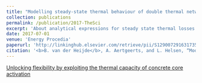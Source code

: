 ```yaml
---
title: "Modelling steady-state thermal behaviour of double thermal network pipes"
collection: publications
permalink: /publication/2017-TheSci
excerpt: 'About analytical expressions for steady state thermal losses from district heating pipes and the influence of mass flow rate.'
date: 2017-07-01
venue: 'Energy Procedia'
paperurl: 'http://linkinghub.elsevier.com/retrieve/pii/S1290072916317355'
citation: '<b>B. van der Heijde</b>, A. Aertgeerts, and L. Helsen, “Modelling steady-state thermal behaviour of double thermal network pipes,” Int. J. Therm. Sci., vol. 117, pp. 316–327, Jul. 2017.'
---
```


<script type="text/javascript" src="//d39af2mgp1pqhg.cloudfront.net/widget-popup.js"></script>

<a href="https://plu.mx/plum/a/?doi=10.1016%2Fj.egypro.2017.09.490" data-popup="right" data-size="large" class="plumx-plum-print-popup plum-bigben-theme" data-site="plum" data-hide-when-empty="true">Unlocking flexibility by exploiting the thermal capacity of concrete core activation</a>
